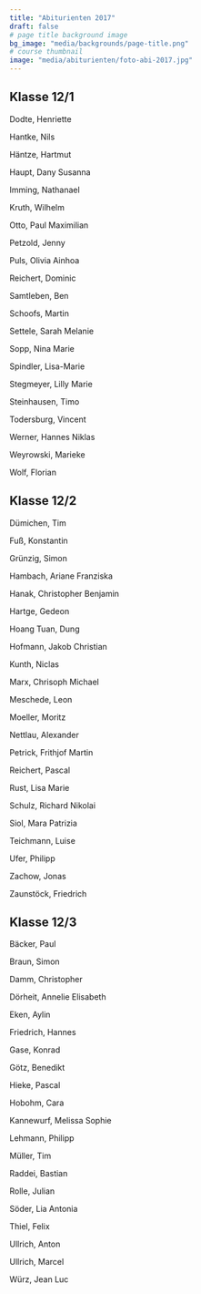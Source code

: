 ```yaml
---
title: "Abiturienten 2017"
draft: false
# page title background image
bg_image: "media/backgrounds/page-title.png"
# course thumbnail
image: "media/abiturienten/foto-abi-2017.jpg"
---
```


## Klasse 12/1

Dodte, Henriette

Hantke, Nils

Häntze, Hartmut

Haupt, Dany Susanna

Imming, Nathanael

Kruth, Wilhelm

Otto, Paul Maximilian

Petzold, Jenny

Puls, Olivia Ainhoa

Reichert, Dominic

Samtleben, Ben

Schoofs, Martin

Settele, Sarah Melanie

Sopp, Nina Marie

Spindler, Lisa-Marie

Stegmeyer, Lilly Marie

Steinhausen, Timo

Todersburg, Vincent

Werner, Hannes Niklas

Weyrowski, Marieke

Wolf, Florian

## Klasse 12/2

Dümichen, Tim

Fuß, Konstantin

Grünzig, Simon

Hambach, Ariane Franziska

Hanak, Christopher Benjamin

Hartge, Gedeon

Hoang Tuan, Dung

Hofmann, Jakob Christian

Kunth, Niclas

Marx, Chrisoph Michael

Meschede, Leon

Moeller, Moritz

Nettlau, Alexander

Petrick, Frithjof Martin

Reichert, Pascal

Rust, Lisa Marie

Schulz, Richard Nikolai

Siol, Mara Patrizia

Teichmann, Luise

Ufer, Philipp

Zachow, Jonas

Zaunstöck, Friedrich

## Klasse 12/3

Bäcker, Paul

Braun, Simon

Damm, Christopher

Dörheit, Annelie Elisabeth

Eken, Aylin

Friedrich, Hannes

Gase, Konrad

Götz, Benedikt

Hieke, Pascal

Hobohm, Cara

Kannewurf, Melissa Sophie

Lehmann, Philipp

Müller, Tim

Raddei, Bastian

Rolle, Julian

Söder, Lia Antonia

Thiel, Felix

Ullrich, Anton

Ullrich, Marcel

Würz, Jean Luc
